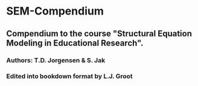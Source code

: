 # SEM-Compendium
## Compendium to the course "Structural Equation Modeling in Educational Research".

### Authors: T.D. Jorgensen & S. Jak

### Edited into bookdown format by L.J. Groot
